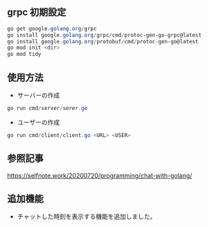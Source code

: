 ## grpc 初期設定

```powershell
go get google.golang.org/grpc
go install google.golang.org/grpc/cmd/protoc-gen-go-grpc@latest
go install google.golang.org/protobuf/cmd/protoc-gen-go@latest
go mod init <dir>
go mod tidy
```

## 使用方法

- サーバーの作成

```powershell
go run cmd/server/serer.go
```

- ユーザーの作成

```powershell
go run cmd/client/client.go <URL> <USER>
```

## 参照記事

https://selfnote.work/20200720/programming/chat-with-golang/

## 追加機能

- チャットした時刻を表示する機能を追加しました。
